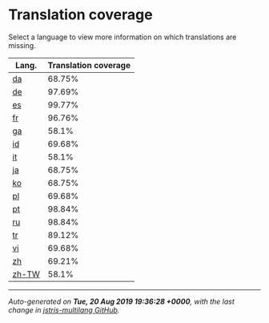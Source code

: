<link rel="stylesheet" href="style.css">

# Translation coverage

Select a language to view more information on which translations are missing.

<table>
<thead>
    <tr>
        <th>Lang.</th>
        <th colspan="2">Translation coverage</th>
    </tr>
</thead>
<tbody>
    <tr><td><a href="da.html">da</a></td><td>68.75%</td><td>
        <div class="pb">
            <span class="pb-fill" style="width: 68.75%;"></span>
        </div>
    </td></tr>
    <tr><td><a href="de.html">de</a></td><td>97.69%</td><td>
        <div class="pb">
            <span class="pb-fill" style="width: 97.69%;"></span>
        </div>
    </td></tr>
    <tr><td><a href="es.html">es</a></td><td>99.77%</td><td>
        <div class="pb">
            <span class="pb-fill" style="width: 99.77%;"></span>
        </div>
    </td></tr>
    <tr><td><a href="fr.html">fr</a></td><td>96.76%</td><td>
        <div class="pb">
            <span class="pb-fill" style="width: 96.76%;"></span>
        </div>
    </td></tr>
    <tr><td><a href="ga.html">ga</a></td><td>58.1%</td><td>
        <div class="pb">
            <span class="pb-fill" style="width: 58.1%;"></span>
        </div>
    </td></tr>
    <tr><td><a href="id.html">id</a></td><td>69.68%</td><td>
        <div class="pb">
            <span class="pb-fill" style="width: 69.68%;"></span>
        </div>
    </td></tr>
    <tr><td><a href="it.html">it</a></td><td>58.1%</td><td>
        <div class="pb">
            <span class="pb-fill" style="width: 58.1%;"></span>
        </div>
    </td></tr>
    <tr><td><a href="ja.html">ja</a></td><td>68.75%</td><td>
        <div class="pb">
            <span class="pb-fill" style="width: 68.75%;"></span>
        </div>
    </td></tr>
    <tr><td><a href="ko.html">ko</a></td><td>68.75%</td><td>
        <div class="pb">
            <span class="pb-fill" style="width: 68.75%;"></span>
        </div>
    </td></tr>
    <tr><td><a href="pl.html">pl</a></td><td>69.68%</td><td>
        <div class="pb">
            <span class="pb-fill" style="width: 69.68%;"></span>
        </div>
    </td></tr>
    <tr><td><a href="pt.html">pt</a></td><td>98.84%</td><td>
        <div class="pb">
            <span class="pb-fill" style="width: 98.84%;"></span>
        </div>
    </td></tr>
    <tr><td><a href="ru.html">ru</a></td><td>98.84%</td><td>
        <div class="pb">
            <span class="pb-fill" style="width: 98.84%;"></span>
        </div>
    </td></tr>
    <tr><td><a href="tr.html">tr</a></td><td>89.12%</td><td>
        <div class="pb">
            <span class="pb-fill" style="width: 89.12%;"></span>
        </div>
    </td></tr>
    <tr><td><a href="vi.html">vi</a></td><td>69.68%</td><td>
        <div class="pb">
            <span class="pb-fill" style="width: 69.68%;"></span>
        </div>
    </td></tr>
    <tr><td><a href="zh.html">zh</a></td><td>69.21%</td><td>
        <div class="pb">
            <span class="pb-fill" style="width: 69.21%;"></span>
        </div>
    </td></tr>
    <tr><td><a href="zh-TW.html">zh-TW</a></td><td>58.1%</td><td>
        <div class="pb">
            <span class="pb-fill" style="width: 58.1%;"></span>
        </div>
    </td></tr>
</tbody></table>

-------------------

*Auto-generated on **Tue, 20 Aug 2019 19:36:28 +0000**, with the last change in [jstris-multilang GitHub](https://github.com/jezevec10/jstris-multilang/).*
